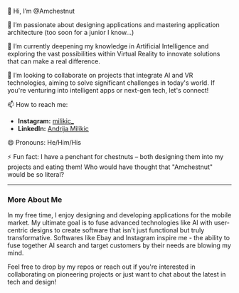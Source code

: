 👋 Hi, I’m @Amchestnut

👀 I’m passionate about designing applications and mastering application architecture (too soon for a junior I know...)

🌱 I’m currently deepening my knowledge in Artificial Intelligence and exploring the vast possibilities within Virtual Reality to innovate solutions that can make a real difference.

💞️ I’m looking to collaborate on projects that integrate AI and VR technologies, aiming to solve significant challenges in today's world. If you're venturing into intelligent apps or next-gen tech, let's connect!

📫 How to reach me:
- **Instagram:** [milikic_](https://www.instagram.com/milikic_/)
- **LinkedIn:** [Andrija Milikic](#https://www.linkedin.com/in/andrija-miliki%C4%87-45a64a226/)

😄 Pronouns: He/Him/His

⚡ Fun fact: I have a penchant for chestnuts – both designing them into my projects and eating them! Who would have thought that "Amchestnut" would be so literal?

---

### More About Me
In my free time, I enjoy designing and developing applications for the mobile market. My ultimate goal is to fuse advanced technologies like AI with user-centric designs to create software that isn't just functional but truly transformative. 
Softwares like Ebay and Instagram inspire me - the ability to fuse together AI search and target customers by their needs are blowing my mind.

Feel free to drop by my repos or reach out if you're interested in collaborating on pioneering projects or just want to chat about the latest in tech and design!
